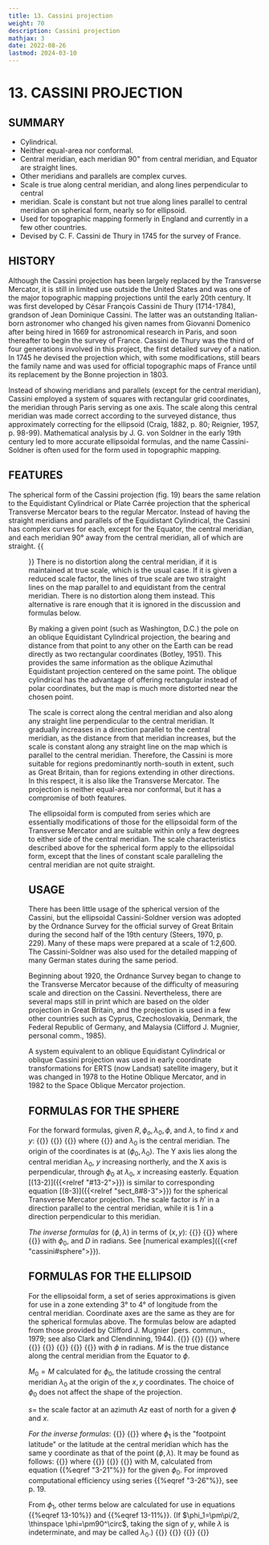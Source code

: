 ```yaml
---
title: 13. Cassini projection
weight: 70
description: Cassini projection
mathjax: 3
date: 2022-08-26
lastmod: 2024-03-10
---
```

# 13. CASSINI PROJECTION

## SUMMARY
- Cylindrical.
- Neither equal-area nor conformal.
- Central meridian, each meridian 90" from central meridian, and Equator are straight lines.
- Other meridians and parallels are complex curves.
- Scale is true along central meridian, and along lines perpendicular to central
- meridian. Scale is constant but not true along lines parallel to central meridian on spherical form, nearly so for ellipsoid.
- Used for topographic mapping formerly in England and currently in a few other countries.
- Devised by C. F. Cassini de Thury in 1745 for the survey of France.

## HISTORY
Although the Cassini projection has been largely replaced by the Transverse Mercator, it is still in limited use outside the United States and was one of the major topographic mapping projections until the early 20th century. It was first developed by César François Cassini de Thury (1714-1784), grandson of Jean Dominique Cassini. The latter was an outstanding Italian-born astronomer who changed his given names from Giovanni Domenico after being hired in 1669 for astronomical research in Paris, and soon thereafter to begin the survey of France. Cassini de Thury was the third of four generations involved in this project, the first detailed survey of a nation. In 1745 he devised the projection which, with some modifications, still bears the family name and was used for official topographic maps of France until its replacement by the Bonne projection in 1803.

Instead of showing meridians and parallels (except for the central meridian), Cassini employed a system of squares with rectangular grid coordinates, the meridian through Paris serving as one axis. The scale along this central meridian was made correct according to the surveyed distance, thus approximately correcting for the ellipsoid (Craig, 1882, p. 80; Reignier, 1957, p. 98-99). Mathematical analysis by J. G. von Soldner in the early 19th century led to more accurate ellipsoidal formulas, and the name Cassini-Soldner is often used for the form used in topographic mapping.

## FEATURES
The spherical form of the Cassini projection (fig. 19) bears the same relation to the Equidistant Cylindrical or Plate Carrée projection that the spherical Transverse Mercator bears to the regular Mercator. Instead of having the straight meridians and parallels of the Equidistant Cylindrical, the Cassini has complex curves for each, except for the Equator, the central meridian, and each meridian 90&deg; away from the central meridian, all of which are straight.
{{<figure src="../figure19.png" link="../figure19.png" caption="__FIGURE 19__.&mdash; Cassini projection. A transverse Equidistant Cylindrical projection used for large-scale mapping in France, England, and several other countries. Largely replaced by conformal mapping.">}}
There is no distortion along the central meridian, if it is maintained at true scale, which is the usual case. If it is given a reduced scale factor, the lines of true scale are two straight lines on the map parallel to and equidistant from the central meridian. There is no distortion along them instead. This alternative is rare enough that it is ignored in the discussion and formulas below.

By making a given point (such as Washington, D.C.) the pole on an oblique Equidistant Cylindrical projection, the bearing and distance from that point to any other on the Earth can be read directly as two rectangular coordinates (Botley, 1951). This provides the same information as the oblique Azimuthal Equidistant projection centered on the same point. The oblique cylindrical has the advantage of offering rectangular instead of polar coordinates, but the map is much more distorted near the chosen point.

The scale is correct along the central meridian and also along any straight line perpendicular to the central meridian. It gradually increases in a direction parallel to the central meridian, as the distance from that meridian increases, but the scale is constant along any straight line on the map which is parallel to the central meridian. Therefore, the Cassini is more suitable for regions predominantly north-south in extent, such as Great Britain, than for regions extending in other directions. In this respect, it is also like the Transverse Mercator. The projection is neither equal-area nor conformal, but it has a compromise of both features.

The ellipsoidal form is computed from series which are essentially modifications of those for the ellipsoidal form of the Transverse Mercator and are suitable within only a few degrees to either side of the central meridian. The scale characteristics described above for the spherical form apply to the ellipsoidal form, except that the lines of constant scale paralleling the central meridian are not quite straight.

## USAGE
There has been little usage of the spherical version of the Cassini, but the ellipsoidal Cassini-Soldner version was adopted by the Ordnance Survey for the official survey of Great Britain during the second half of the 19th century (Steers, 1970, p. 229). Many of these maps were prepared at a scale of 1:2,600. The Cassini-Soldner was also used for the detailed mapping of many German states during the same period.

Beginning about 1920, the Ordnance Survey began to change to the Transverse Mercator because of the difficulty of measuring scale and direction on the Cassini. Nevertheless, there are several maps still in print which are based on the older projection in Great Britain, and the projection is used in a few other countries such as Cyprus, Czechoslovakia, Denmark, the Federal Republic of Germany, and Malaysia (Clifford J. Mugnier, personal comm., 1985).

A system equivalent to an oblique Equidistant Cylindrical or oblique Cassini projection was used in early coordinate transformations for ERTS (now Landsat) satellite imagery, but it was changed in 1978 to the Hotine Oblique Mercator, and in 1982 to the Space Oblique Mercator projection.

## FORMULAS FOR THE SPHERE
For the forward formulas, given $R, \phi_o, \lambda_0, \phi$, and $\lambda$, to find $x$ and $y$:
{{<math tag="13-1">}} x=R\arcsin B {{</math>}}
{{<math tag="13-2">}} y=R\{\arctan[\tan\phi/\cos(\lambda-\lambda_0)]-\phi_0\} {{</math>}}
{{<math tag="13-3">}} h' = 1/(1-B^2)^{1/2} {{</math>}}
where
{{<math tag="8-5">}}B = \cos\phi\sin(\lambda-\lambda_0) {{</math>}}
and $\lambda_0$ is the central meridian. The origin of the coordinates is at $(\phi_0, \lambda_0)$. The Y axis lies along the central meridian $\lambda_0$, $y$ increasing northerly, and the X axis is perpendicular, through $\phi_0$ at $\lambda_0$, $x$ increasing easterly. Equation [(13-2)]({{<relref "#13-2">}}) is similar to corresponding equation [(8-3)]({{<relref "sect_8#8-3">}}) for the spherical Transverse Mercator projection. The scale factor is $h'$ in a direction parallel to the central meridian, while it is 1 in a direction perpendicular to this meridian.

_The inverse formulas_ for $(\phi,\lambda)$ in terms of $(x, y)$:
{{<math tag="13-4">}} \phi = \arcsin [\sin{D} \cos(x/R)] {{</math>}}
{{<math tag="13-5">}} \lambda = \lambda_0 + \arctan[\tan(x/R)/\cos D] {{</math>}}
where
{{<math tag="13-6">}} D = y/R + \phi_0 {{</math>}}
with $\phi_0$, and $D$ in radians. See [numerical examples]({{<ref "cassini#sphere">}}).

## FORMULAS FOR THE ELLIPSOID
For the ellipsoidal form, a set of series approximations is given for use in a zone extending 3° to 4° of longitude from the central meridian. Coordinate axes are the same as they are for the spherical formulas above. The formulas below are adapted from those provided by Clifford J. Mugnier (pers. commun., 1979; see also Clark and Clendinning, 1944).
{{<math tag="13-7">}} x=N[A-T A^3/6-(8-T+8C)T A^5/120] {{</math>}}
{{<math tag="13-8">}} y=M-M_0 + N\tan\phi[A^2/2+(5-T+6C)A^4/24] {{</math>}}
{{<math tag="13-9">}} s=1+x^2\cos^2{Az}(1-e^2\sin^2\phi)^2/[2a^2(1-e^2)] {{</math>}}
where
{{<math tag="4-20">}} N = a/(1-e^2\sin^2{\phi})^{1/2} {{</math>}}
{{<math tag="8-13">}}T = \tan^2\phi{{</math>}}
{{<math tag="8-15">}}A = (\lambda-\lambda_0)\cos\phi\text{, with } \lambda\text{ and }\lambda_0\text{ in radians} {{</math>}}
{{<math tag="8-14">}}C = e^2\cos^2\phi/(1-e^2){{</math>}}
{{<math tag="3-21">}} \begin{align}
    M = a[&(1-e^2/4-3e^4/64-5e^6/256-\dots)\phi \\
          -&(3e^2/8+3e^4/32+45e^6/1024+\dots)\sin{2\phi} \\
          +&(15e^4/256+45e^6/1024+\dots)\sin{4\phi} - (35e^6/3072+\dots)\sin{6\phi}+\dots] \end{align}
{{</math>}}
with $\phi$ in radians. $M$ is the true distance along the central meridian from the Equator to $\phi$.

$M_0 = M$ calculated for $\phi_0$, the latitude crossing the central meridian $\lambda_0$ at the origin of the $x, y$ coordinates. The choice of $\phi_0$ does not affect the shape of the projection.

$s =$ the scale factor at an azimuth $Az$ east of north for a given $\phi$ and $x$.

_For the inverse formulas_:
{{<math tag="13-10">}} \phi = \phi_1-(N_1\tan\phi_1/R_1)[D^2/2-(1-3T_1)D^4/24] {{</math>}}
{{<math tag="13-11">}} \lambda = \lambda_0 +[D-T_1D^3/3+(1+3T_1)T_1D^5/15]/\cos\phi_1 {{</math>}}
where $\phi_1$ is the "footpoint latitude" or the latitude at the central meridian which has the same y coordinate as that of the point $(\phi, \lambda)$. It may be found as follows:
{{<math tag="3-26">}} \begin{align}
    \phi_1 = \mu_1 &+ (3e_1/2-27e_1^3/32+\dots)\sin{2\mu_1}+(21e_1^2/16-55e_1^4/32+\dots)\sin{4\mu_1} \\
               &+ (151e_1^3/96-\dots)\sin{6\mu_1}+(1097e_1^4/512-\dots)\sin{8\mu_1}+\dots \end{align}
{{</math>}}
where
{{<math tag="3-24">}} e_1 = [1-(1-e^2)^{1/2}]/[1+(1-e^2)^{1/2}] {{</math>}}
{{<math tag="7-19">}}\mu_1=M_1/[a(1-e^2/4-3e^4/64-5e^6/256-\dots)] {{</math>}}
{{<math tag="13-12">}}M_1 = M_0 + y{{</math>}}
with M, calculated from equation {{%eqref "3-21"%}} for the given $\phi_0$. For improved computational efficiency using series {{%eqref "3-26"%}}, see p. 19.

From $\phi_1$, other terms below are calculated for use in equations {{%eqref 13-10%}} and {{%eqref 13-11%}}. (If $\phi_1=\pm\pi/2, \thinspace \phi=\pm90^\circ$, taking the sign of $y$, while $\lambda$ is indeterminate, and may be called $\lambda_0$.)
{{<math tag="8-22">}}T_1=\tan^2\phi_1{{</math>}}
{{<math tag="8-23">}}N_1=a/(1-e^2\sin^2\phi_1)^{1/2}{{</math>}}
{{<math tag="8-24">}}R_1=a(1-e^2)/(1-e^2\sin^2\phi_1)^{3/2}{{</math>}}
{{<math tag="13-13">}}D = x/N_1{{</math>}}
